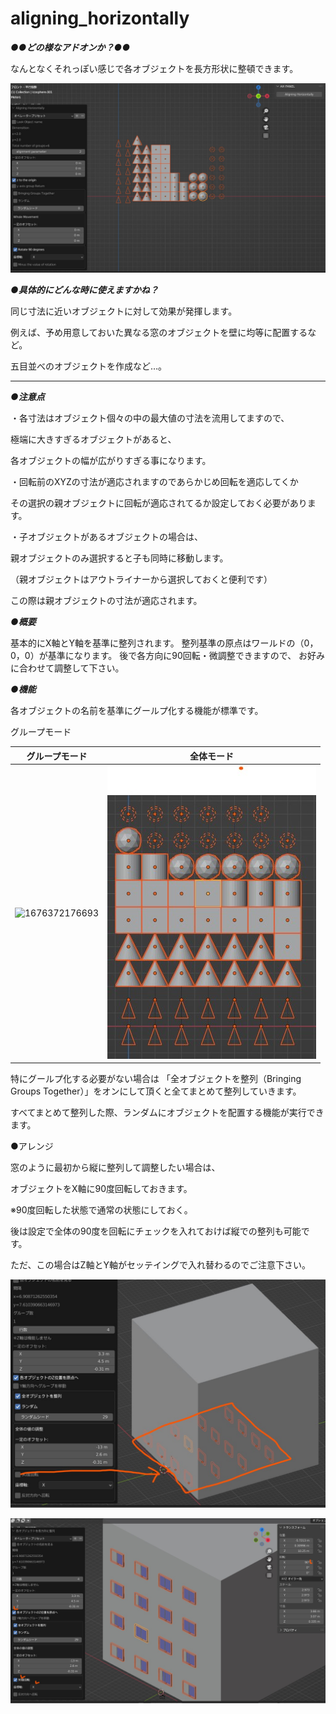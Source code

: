 # aligning_horizontally

***●●どの様なアドオンか？●●***

なんとなくそれっぽい感じで各オブジェクトを長方形状に整頓できます。

![1676371859682](image/README/1676371859682.png)

***●具体的にどんな時に使えますかね？***

同じ寸法に近いオブジェクトに対して効果が発揮します。

例えば、予め用意しておいた異なる窓のオブジェクトを壁に均等に配置するなど。

五目並べのオブジェクトを作成など…。

---

***●注意点***

・各寸法はオブジェクト個々の中の最大値の寸法を流用してますので、

極端に大きすぎるオブジェクトがあると、

各オブジェクトの幅が広がりすぎる事になります。

・回転前のXYZの寸法が適応されますのであらかじめ回転を適応してくか

その選択の親オブジェクトに回転が適応されてるか設定しておく必要があります。

・子オブジェクトがあるオブジェクトの場合は、

親オブジェクトのみ選択すると子も同時に移動します。

（親オブジェクトはアウトライナーから選択しておくと便利です）

この際は親オブジェクトの寸法が適応されます。

***●概要***

基本的にX軸とY軸を基準に整列されます。
整列基準の原点はワールドの（0，0，0）が基準になります。
後で各方向に90回転・微調整できますので、
お好みに合わせて調整して下さい。

***●機能***

各オブジェクトの名前を基準にグールプ化する機能が標準です。

グループモード

| グループモード                                                                                                                                                                                       | 全体モード                                     |
| ---------------------------------------------------------------------------------------------------------------------------------------------------------------------------------------------------- | ---------------------------------------------- |
| ![1676372176693](https://file+.vscode-resource.vscode-cdn.net/d%3A/%E3%83%9E%E3%82%A4%E3%83%89%E3%83%A9%E3%82%A4%E3%83%96/blender%20scrpt/addons/aligning_horizontally/image/README/1676372176693.png) | ![1676372269542](image/README/1676372269542.png) |

特にグールプ化する必要がない場合は
「全オブジェクトを整列（Bringing Groups Together）」をオンにして頂くと全てまとめて整列していきます。

すべてまとめて整列した際、ランダムにオブジェクトを配置する機能が実行できます。

●アレンジ

窓のように最初から縦に整列して調整したい場合は、

オブジェクトをX軸に90度回転しておきます。

※90度回転した状態で通常の状態にしておく。

後は設定で全体の90度を回転にチェックを入れておけば縦での整列も可能です。

ただ、この場合はZ軸とY軸がセッテイングで入れ替わるのでご注意下さい。

![1676375900854](image/README/1676375900854.png)

![1676375905637](image/README/1676375905637.png)
